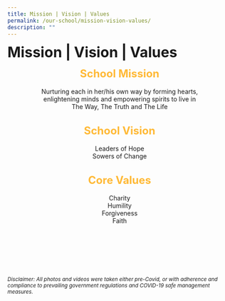 ```yaml
---
title: Mission | Vision | Values
permalink: /our-school/mission-vision-values/
description: ""
---
```

<b><font size=6>Mission | Vision | Values</font></b>

<center>

<font size=5 color=#FFB936><b>School Mission</b></font>
<br><br>
Nurturing each in her/his own way by forming hearts,<br>
enlightening minds and empowering spirits to live in<br>
The Way, The Truth and The Life<br>
<br>


  
<font size=5 color=#FFB936><b>School Vision</b></font>
<br><br>
Leaders of Hope<br>
Sowers of Change
<br><br>

  

<font size=5 color=#FFB936><b>Core Values</b></font>
<br><br>
Charity<br>
Humility<br>
Forgiveness<br>
Faith

</center>  
	
<br><br><br><br><br><br>
<sup>_Disclaimer: All photos and videos were taken either pre-Covid, or with adherence and compliance to prevailing government regulations and COVID-19 safe management measures._</sup>